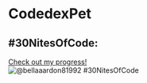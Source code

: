 # CodedexPet
## #30NitesOfCode:
  [Check out my progress!](https://www.codedex.io/@bellaaardon81992/30-nites-of-code)  
  ![@bellaaardon81992 #30NitesOfCode](https://www.codedex.io/api/petStatus?user=bellaaardon81992)
